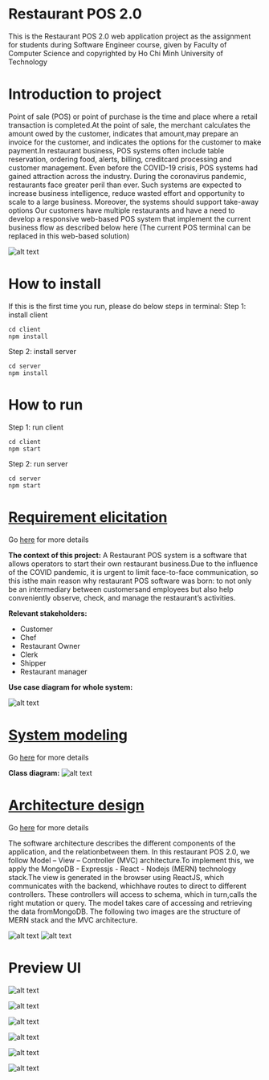 # Restaurant POS 2.0
This is the Restaurant POS 2.0 web application project as the assignment for students during Software Engineer course, given by Faculty of Computer Science and copyrighted by Ho Chi Minh University of Technology

# Introduction to project
Point of sale (POS) or point of purchase is the time and place where a retail transaction is completed.At the point of sale, the merchant calculates the amount owed by the customer, indicates that amount,may prepare an invoice for the customer, and indicates the options for the customer to make payment.In restaurant business, POS systems often include table reservation, ordering food, alerts, billing, creditcard processing and customer management. Even before the COVID-19 crisis, POS systems had gained attraction across the industry. During the coronavirus pandemic, restaurants face greater peril than ever. Such systems are expected to increase business intelligence, reduce wasted effort and opportunity to scale to a large business. Moreover, the systems should support take-away options Our customers have multiple restaurants and have a need to develop a responsive web-based POS system that implement the current business flow as described below here (The current POS terminal can be replaced in this web-based solution)

![alt text](https://github.com/andrewquang512/POS/blob/master/report/workflow.png)

# How to install
If this is the first time you run, please do below steps in terminal:
Step 1: install client
```
cd client
npm install
```
Step 2: install server
```
cd server
npm install
```

# How to run
Step 1: run client
```
cd client
npm start
```
Step 2: run server
```
cd server
npm start
```

# [Requirement elicitation](https://github.com/andrewquang512/POS/blob/master/report/Requirement/Requirment.pdf)
Go [here](https://github.com/andrewquang512/POS/blob/master/report/Requirement/Requirment.pdf) for more details

**The context of this project:** A Restaurant POS system is a software that allows operators to start their own restaurant business.Due to the influence of the COVID pandemic, it is urgent to limit face-to-face communication, so this isthe main reason why restaurant POS software was born: to not only be an intermediary between customersand employees but also help conveniently observe, check, and manage the restaurant’s activities.

**Relevant stakeholders:**
  - Customer
  - Chef
  - Restaurant Owner
  - Clerk
  - Shipper
  - Restaurant manager

**Use case diagram for whole system:**

![alt text](https://github.com/andrewquang512/POS/blob/master/report/Requirement/images/usecase_system.png)


# [System modeling](https://github.com/andrewquang512/POS/blob/master/report/System%20Modeling/System%20Modelling.pdf)
Go [here](https://github.com/andrewquang512/POS/blob/master/report/System%20Modeling/System%20Modelling.pdf) for more details

**Class diagram:**
![alt text](https://github.com/andrewquang512/POS/blob/master/report/System%20Modeling/images/class-diagram.png)

# [Architecture design](https://github.com/andrewquang512/POS/blob/master/report/Architectural%20Design/Architectural%20Design.pdf)
Go [here](https://github.com/andrewquang512/POS/blob/master/report/Architectural%20Design/Architectural%20Design.pdf) for more details

The software architecture describes the different components of the application, and the relationbetween them. In this restaurant POS 2.0, we follow Model – View – Controller (MVC) architecture.To implement this, we apply the MongoDB - Expressjs - React - Nodejs (MERN) technology stack.The view is generated in the browser using ReactJS, which communicates with the backend, whichhave routes to direct to different controllers. These controllers will access to schema, which in turn,calls the right mutation or query. The model takes care of accessing and retrieving the data fromMongoDB. The following two images are the structure of MERN stack and the MVC architecture.

![alt text](https://github.com/andrewquang512/POS/blob/master/report/Architectural%20Design/images/architecture-approach-1.png)
![alt text](https://github.com/andrewquang512/POS/blob/master/report/Architectural%20Design/images/architecture-approach-2.png)

# Preview UI

![alt text](https://github.com/andrewquang512/POS/blob/master/report/UI/menu-screen.PNG)

![alt text](https://github.com/andrewquang512/POS/blob/master/report/UI/detail.PNG)

![alt text](https://github.com/andrewquang512/POS/blob/master/report/UI/cart.png)

![alt text](https://github.com/andrewquang512/POS/blob/master/report/UI/input.PNG)

![alt text](https://github.com/andrewquang512/POS/blob/master/report/UI/all.png)

![alt text](https://github.com/andrewquang512/POS/blob/master/report/UI/ordermanage.PNG)

